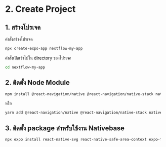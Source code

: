 
# 2. Create Project

## 1. สร้างโปรเจค 
คำสั่งสร้างโปรเจค
```bash
npx create-expo-app nextflow-my-app
```
คำสั่งเปิดเข้าไปใน directory ของโปรเจค
```bash
cd nextflow-my-app
```

## 2. ติดตั้ง Node Module 

```bash
npm install @react-navigation/native @react-navigation/native-stack native-base
```

หรือ

```bash
yarn add @react-navigation/native @react-navigation/native-stack native-base
```

## 3. ติดตั้ง package สำหรับใช้งาน Nativebase 

```bash
npx expo install react-native-svg react-native-safe-area-context expo-font react-native-screens
```





